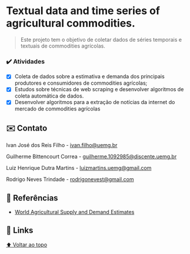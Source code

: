 
# Textual data and time series of agricultural commodities.

>Este projeto tem o objetivo de coletar dados de séries temporais e textuais de commodities agrícolas.

### ✔️ Atividades 

- [x] Coleta de dados sobre a estimativa e demanda dos principais produtores e consumidores de commodities agrícolas;
- [x] Estudos sobre técnicas de web scraping e desenvolver algoritmos de coleta automática de dados.
- [x] Desenvolver algoritmos para a extração de notícias da internet do mercado de commodities agrícolas

## ✉️ Contato

Ivan José dos Reis Filho - ivan.filho@uemg.br

Guilherme Bittencourt Correa - guilherme.1092985@discente.uemg.br

Luiz Henrique Dutra Martins - luizmartins.uemg@gmail.com

Rodrigo Neves Trindade - rodrigonevest@gmail.com

## 🔎 Referências

* [World Agricultural Supply and Demand Estimates](https://usda.library.cornell.edu/concern/publications/3t945q76s?locale=en)


## 🔗 Links

[⬆ Voltar ao topo](#nome-do-projeto)<br>
